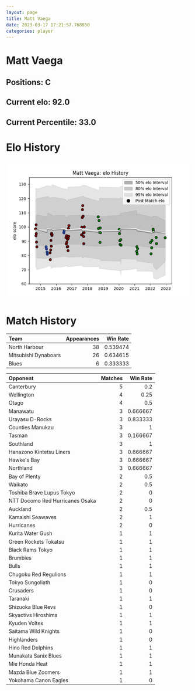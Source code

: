 ```yaml
---  
layout: page  
title: Matt Vaega  
date: 2023-03-17 17:21:57.768850  
categories: player  
---
```

# Matt Vaega

## Positions: C

## Current elo: 92.0

## Current Percentile: 33.0

# Elo History


![elo history](history_MattVaega.png)
# Match History


| Team                 |   Appearances |   Win Rate |
|:---------------------|--------------:|-----------:|
| North Harbour        |            38 |   0.539474 |
| Mitsubishi Dynaboars |            26 |   0.634615 |
| Blues                |             6 |   0.333333 |

| Opponent                        |   Matches |   Win Rate |
|:--------------------------------|----------:|-----------:|
| Canterbury                      |         5 |   0.2      |
| Wellington                      |         4 |   0.25     |
| Otago                           |         4 |   0.5      |
| Manawatu                        |         3 |   0.666667 |
| Urayasu D-Rocks                 |         3 |   0.833333 |
| Counties Manukau                |         3 |   1        |
| Tasman                          |         3 |   0.166667 |
| Southland                       |         3 |   1        |
| Hanazono Kintetsu Liners        |         3 |   0.666667 |
| Hawke's Bay                     |         3 |   0.666667 |
| Northland                       |         3 |   0.666667 |
| Bay of Plenty                   |         2 |   0.5      |
| Waikato                         |         2 |   0.5      |
| Toshiba Brave Lupus Tokyo       |         2 |   0        |
| NTT Docomo Red Hurricanes Osaka |         2 |   0        |
| Auckland                        |         2 |   0.5      |
| Kamaishi Seawaves               |         2 |   1        |
| Hurricanes                      |         2 |   0        |
| Kurita Water Gush               |         1 |   1        |
| Green Rockets Tokatsu           |         1 |   1        |
| Black Rams Tokyo                |         1 |   1        |
| Brumbies                        |         1 |   1        |
| Bulls                           |         1 |   1        |
| Chugoku Red Regulions           |         1 |   1        |
| Tokyo Sungoliath                |         1 |   0        |
| Crusaders                       |         1 |   0        |
| Taranaki                        |         1 |   1        |
| Shizuoka Blue Revs              |         1 |   0        |
| Skyactivs Hiroshima             |         1 |   1        |
| Kyuden Voltex                   |         1 |   1        |
| Saitama Wild Knights            |         1 |   0        |
| Highlanders                     |         1 |   0        |
| Hino Red Dolphins               |         1 |   1        |
| Munakata Sanix Blues            |         1 |   1        |
| Mie Honda Heat                  |         1 |   1        |
| Mazda Blue Zoomers              |         1 |   1        |
| Yokohama Canon Eagles           |         1 |   0        |